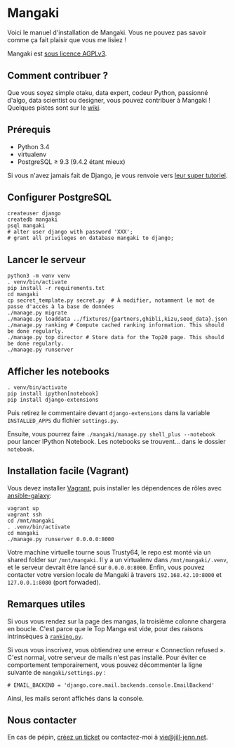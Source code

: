 Mangaki
=======

Voici le manuel d'installation de Mangaki. Vous ne pouvez pas savoir comme ça fait plaisir que vous me lisiez !

Mangaki est [sous licence AGPLv3](https://en.wikipedia.org/wiki/Affero_General_Public_License).

Comment contribuer ?
--------------------

Que vous soyez simple otaku, data expert, codeur Python, passionné d'algo, data scientist ou designer, vous pouvez contribuer à Mangaki ! Quelques pistes sont sur le [wiki](https://github.com/mangaki/mangaki/wiki).

Prérequis
---------

- Python 3.4
- virtualenv
- PostgreSQL ≥ 9.3 (9.4.2 étant mieux)

Si vous n'avez jamais fait de Django, je vous renvoie vers [leur super tutoriel](https://docs.djangoproject.com/en/1.8/intro/tutorial01/).

Configurer PostgreSQL
---------------------

    createuser django
    createdb mangaki
    psql mangaki
    # alter user django with password 'XXX';
    # grant all privileges on database mangaki to django;

Lancer le serveur
-----------------

    python3 -m venv venv
    . venv/bin/activate
    pip install -r requirements.txt
    cd mangaki
    cp secret_template.py secret.py  # À modifier, notamment le mot de passe d'accès à la base de données
    ./manage.py migrate
    ./manage.py loaddata ../fixtures/{partners,ghibli,kizu,seed_data}.json
    ./manage.py ranking # Compute cached ranking information. This should be done regularly.
    ./manage.py top director # Store data for the Top20 page. This should be done regularly.
    ./manage.py runserver

Afficher les notebooks
----------------------

    . venv/bin/activate
    pip install ipython[notebook]
    pip install django-extensions

Puis retirez le commentaire devant `django-extensions` dans la variable `INSTALLED_APPS` du fichier `settings.py`.

Ensuite, vous pourrez faire `./mangaki/manage.py shell_plus --notebook` pour lancer IPython Notebook. Les notebooks se trouvent… dans le dossier `notebook`.

Installation facile (Vagrant)
-----------------------------

Vous devez installer [Vagrant](https://www.vagrantup.com/downloads.html), puis installer les dépendences de rôles avec [ansible-galaxy](http://docs.ansible.com/ansible/galaxy.html):

    vagrant up
    vagrant ssh
    cd /mnt/mangaki
    . .venv/bin/activate
    cd mangaki
    ./manage.py runserver 0.0.0.0:8000

Votre machine virtuelle tourne sous Trusty64, le repo est monté via un shared folder sur `/mnt/mangaki`.
Il y a un virtualenv dans `/mnt/mangaki/.venv`, et le serveur devrait être lancé sur `0.0.0.0:8000`.
Enfin, vous pouvez contacter votre version locale de Mangaki à travers `192.168.42.10:8000` et `127.0.0.1:8080` (port forwaded).


Remarques utiles
----------------

Si vous vous rendez sur la page des mangas, la troisième colonne chargera en boucle. C'est parce que le Top Manga est vide, pour des raisons intrinsèques à [`ranking.py`](https://github.com/mangaki/mangaki/blob/master/mangaki/mangaki/management/commands/ranking.py#L9).

Si vous vous inscrivez, vous obtiendrez une erreur « Connection refused ». C'est normal, votre serveur de mails n'est pas installé. Pour éviter ce comportement temporairement, vous pouvez décommenter la ligne suivante de `mangaki/settings.py` :

    # EMAIL_BACKEND = 'django.core.mail.backends.console.EmailBackend'

Ainsi, les mails seront affichés dans la console.

Nous contacter
--------------

En cas de pépin, [créez un ticket](https://bitbucket.org/mangaki/mangaki/issues) ou contactez-moi à vie@jill-jenn.net.
